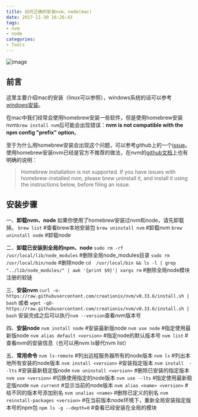 ```yaml
---
title: 如何正确的安装nvm、node(mac)
date: 2017-11-30 16:26:43
tags:
- nvm
- node
categories:
- Tools
---
```



![image](/img/2017-11-30-nvm.png)  
## 前言
这里主要介绍mac的安装（linux可以参照），windows系统的话可以参考[windows安装](https://cnodejs.org/topic/5338c5db7cbade005b023c98)。

在mac中我们经常会使用homebrew安装一些软件，但是使用homebrew安装nvm`brew install nvm`后可能会出现错误：**nvm is not compatible with the npm config "prefix" option**。

至于为什么用homebrew安装会出现这个问题，可以参考github上的一个[issue](https://github.com/creationix/nvm/issues/855)。
使用homebrew安装nvm已经是官方不推荐的做法，在nvm的[github文档](https://github.com/creationix/nvm#installation)上也有明确的说明：
>Homebrew installation is not supported. If you have issues with homebrew-installed nvm, please brew uninstall it, and install it using the instructions below, before filing an issue.

## 安装步骤
一、**卸载nvm、node**
如果你使用了homebrew安装过nvm和node，请先卸载掉。
`brew list` #查看brew本地安装包
`brew uninstall nvm` #卸载nvm
`brew uninstall node` #卸载node

二、**卸载已安装到全局的npm、node**
`sudo rm -rf /usr/local/lib/node_modules` #删除全局node_modules目录
`sudo rm /usr/local/bin/node` #删除node
`cd  /usr/local/bin && ls -l | grep "../lib/node_modules/" | awk '{print $9}'| xargs rm` #删除全局node模块注册的软链

三、**安装nvm**
`curl -o- https://raw.githubusercontent.com/creationix/nvm/v0.33.6/install.sh | bash` 或者
`wget -qO- https://raw.githubusercontent.com/creationix/nvm/v0.33.6/install.sh | bash`
安装完成之后可以执行`nvm --version`查看nvm版本号

四、**安装node**
`nvm install node` #安装最新版node
`nvm use node` #指定使用最新版node
`nvm alias default <version>` #指定node的默认版本号
`nvm list` #查看nvm的安装信息（也可以用nvm ls替代nvm list）

五、**常用命令**
`nvm ls-remote` #列出远程服务器所有的node版本
`nvm ls` #列出本地所有安装的node版本
`nvm install <version>` #安装指定版本
`nvm install  --lts` #安装最新稳定版node
`nvm uninstall <version>` #删除已安装的指定版本
`nvm use <version>` #切换使用指定的node版本
`nvm use --lts` #指定使用最新稳定版node
`nvm current` #显示当前的node版本
`nvm alias <name> <version>` #给不同的版本号添加别名
`nvm unalias <name>` #删除已定义的别名
`nvm reinstall-packages <version>` #在当前版本node环境下，重新全局安装指定版本号的npm包
`npm ls -g --depth=0` #查看已经安装在全局的模块

